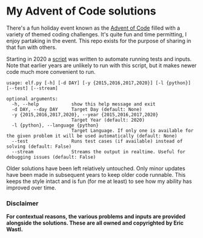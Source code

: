 # My Advent of Code solutions
There's a fun holiday event known as the [Advent of Code](https://adventofcode.com/) filled with a variety of themed coding challenges. It's quite fun and time permitting, I enjoy partaking in the event. This repo exists for the purpose of sharing in that fun with others.

Starting in 2020 a [script](/elf.py) was written to automate running tests and inputs. Note that earlier years are unlikely to run with this script, but it makes newer code much more convenient to run.

```
usage: elf.py [-h] [-d DAY] [-y {2015,2016,2017,2020}] [-l {python}] [--test] [--stream]

optional arguments:
  -h, --help            show this help message and exit
  -d DAY, --day DAY     Target Day (default: None)
  -y {2015,2016,2017,2020}, --year {2015,2016,2017,2020}
                        Target Year (default: 2020)
  -l {python}, --language {python}
                        Target Language. If only one is available for the given problem it will be used automatically (default: None)
  --test                Runs test cases (if available) instead of solving (default: False)
  --stream              Streams the output in realtime. Useful for debugging issues (default: False)
```

Older solutions have been left relatively untouched. Only minor updates have been made in subsequent years to keep older code runnable. This keeps the style intact and is fun (for me at least) to see how my ability has improved over time.

### Disclaimer
**For contextual reasons, the various problems and inputs are provided alongside the solutions. These are all owned and copyrighted by Eric Wastl.**
